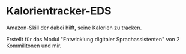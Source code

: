 # Kalorientracker-EDS

Amazon-Skill der dabei hilft, seine Kalorien zu tracken.

Erstellt für das Modul "Entwicklung digitaler Sprachassistenten" von 2 Kommilitonen und mir.
